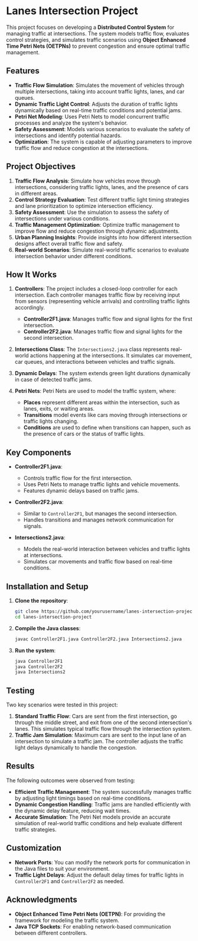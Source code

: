 # Lanes Intersection Project

This project focuses on developing a **Distributed Control System** for managing traffic at intersections. The system models traffic flow, evaluates control strategies, and simulates traffic scenarios using **Object Enhanced Time Petri Nets (OETPNs)** to prevent congestion and ensure optimal traffic management.

## Features

- **Traffic Flow Simulation**: Simulates the movement of vehicles through multiple intersections, taking into account traffic lights, lanes, and car queues.
- **Dynamic Traffic Light Control**: Adjusts the duration of traffic lights dynamically based on real-time traffic conditions and potential jams.
- **Petri Net Modeling**: Uses Petri Nets to model concurrent traffic processes and analyze the system's behavior.
- **Safety Assessment**: Models various scenarios to evaluate the safety of intersections and identify potential hazards.
- **Optimization**: The system is capable of adjusting parameters to improve traffic flow and reduce congestion at the intersections.

## Project Objectives

1. **Traffic Flow Analysis**: Simulate how vehicles move through intersections, considering traffic lights, lanes, and the presence of cars in different areas.
2. **Control Strategy Evaluation**: Test different traffic light timing strategies and lane prioritization to optimize intersection efficiency.
3. **Safety Assessment**: Use the simulation to assess the safety of intersections under various conditions.
4. **Traffic Management Optimization**: Optimize traffic management to improve flow and reduce congestion through dynamic adjustments.
5. **Urban Planning Insights**: Provide insights into how different intersection designs affect overall traffic flow and safety.
6. **Real-world Scenarios**: Simulate real-world traffic scenarios to evaluate intersection behavior under different conditions.

## How It Works

1. **Controllers**: The project includes a closed-loop controller for each intersection. Each controller manages traffic flow by receiving input from sensors (representing vehicle arrivals) and controlling traffic lights accordingly.
    - **Controller2F1.java**: Manages traffic flow and signal lights for the first intersection.
    - **Controller2F2.java**: Manages traffic flow and signal lights for the second intersection.
    
2. **Intersections Class**: The `Intersections2.java` class represents real-world actions happening at the intersections. It simulates car movement, car queues, and interactions between vehicles and traffic signals.

3. **Dynamic Delays**: The system extends green light durations dynamically in case of detected traffic jams.

4. **Petri Nets**: Petri Nets are used to model the traffic system, where:
    - **Places** represent different areas within the intersection, such as lanes, exits, or waiting areas.
    - **Transitions** model events like cars moving through intersections or traffic lights changing.
    - **Conditions** are used to define when transitions can happen, such as the presence of cars or the status of traffic lights.

## Key Components

- **Controller2F1.java**: 
    - Controls traffic flow for the first intersection.
    - Uses Petri Nets to manage traffic lights and vehicle movements.
    - Features dynamic delays based on traffic jams.

- **Controller2F2.java**: 
    - Similar to `Controller2F1`, but manages the second intersection.
    - Handles transitions and manages network communication for signals.

- **Intersections2.java**:
    - Models the real-world interaction between vehicles and traffic lights at intersections.
    - Simulates car movements and traffic flow based on real-time conditions.

## Installation and Setup

1. **Clone the repository**:
    ```bash
    git clone https://github.com/yourusername/lanes-intersection-project.git
    cd lanes-intersection-project
    ```

2. **Compile the Java classes**:
    ```bash
    javac Controller2F1.java Controller2F2.java Intersections2.java
    ```

3. **Run the system**:
    ```bash
    java Controller2F1
    java Controller2F2
    java Intersections2
    ```

## Testing

Two key scenarios were tested in this project:

1. **Standard Traffic Flow**: Cars are sent from the first intersection, go through the middle street, and exit from one of the second intersection's lanes. This simulates typical traffic flow through the intersection system.
2. **Traffic Jam Simulation**: Maximum cars are sent to the input lane of an intersection to simulate a traffic jam. The controller adjusts the traffic light delays dynamically to handle the congestion.

## Results

The following outcomes were observed from testing:

- **Efficient Traffic Management**: The system successfully manages traffic by adjusting light timings based on real-time conditions.
- **Dynamic Congestion Handling**: Traffic jams are handled efficiently with the dynamic delay feature, reducing wait times.
- **Accurate Simulation**: The Petri Net models provide an accurate simulation of real-world traffic conditions and help evaluate different traffic strategies.

## Customization

- **Network Ports**: You can modify the network ports for communication in the Java files to suit your environment.
- **Traffic Light Delays**: Adjust the default delay times for traffic lights in `Controller2F1` and `Controller2F2` as needed.


## Acknowledgments

- **Object Enhanced Time Petri Nets (OETPN)**: For providing the framework for modeling the traffic system.
- **Java TCP Sockets**: For enabling network-based communication between different controllers.
